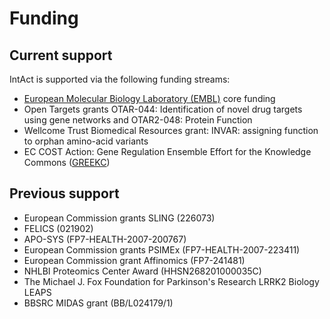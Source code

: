 # Funding

## Current support

IntAct is supported via the following funding streams:

* [European Molecular Biology Laboratory \(EMBL\)](http://www.embl.org/) core funding
* Open Targets grants OTAR-044: Identification of novel drug targets using gene networks and OTAR2-048: Protein Function
* Wellcome Trust Biomedical Resources grant: INVAR: assigning function to orphan amino-acid variants
* EC COST Action: Gene Regulation Ensemble Effort for the Knowledge Commons \([GREEKC](https://www.greekc.org/)\)

## Previous support

* European Commission grants SLING \(226073\)
* FELICS \(021902\)
* APO-SYS \(FP7-HEALTH-2007-200767\)
* European Commission grants PSIMEx \(FP7-HEALTH-2007-223411\)
* European Commission grant Affinomics \(FP7-241481\)
* NHLBI Proteomics Center Award \(HHSN268201000035C\)
* The Michael J. Fox Foundation for Parkinson's Research LRRK2 Biology LEAPS
* BBSRC MIDAS grant \(BB/L024179/1\)

